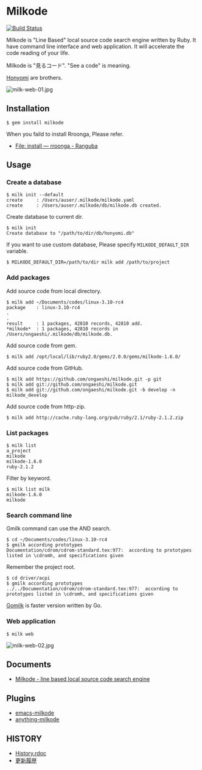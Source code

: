 # Milkode

[![Build Status](https://travis-ci.org/ongaeshi/milkode.svg?branch=develop)](https://travis-ci.org/ongaeshi/milkode)

Milkode is "Line Based" local source code search engine written by Ruby. It have command line interface and web application. It will accelerate the code reading of your life.

Milkode is "見るコード". "See a code" is meaning.

[Honyomi](https://github.com/ongaeshi/honyomi) are brothers.

![milk-web-01.jpg](http://milkode.ongaeshi.me/images/milk-web-01.jpg)

## Installation

    $ gem install milkode

When you faild to install Rroonga, Please refer.
* [File: install — rroonga - Ranguba](http://ranguba.org/rroonga/en/file.install.html)

## Usage

### Create a database

```
$ milk init --default
create     : /Users/auser/.milkode/milkode.yaml
create     : /Users/auser/.milkode/db/milkode.db created.
```

Create database to current dir.

```
$ milk init
Create database to "/path/to/dir/db/honyomi.db"
```

If you want to use custom database, Please specify `MILKODE_DEFAULT_DIR` variable.

```
$ MILKODE_DEFAULT_DIR=/path/to/dir milk add /path/to/project
```

### Add packages

Add source code from local directory.

```
$ milk add ~/Documents/codes/linux-3.10-rc4
package    : linux-3.10-rc4
.
.
result     : 1 packages, 42810 records, 42810 add.
*milkode*  : 1 packages, 42810 records in /Users/ongaeshi/.milkode/db/milkode.db.
```

Add source code from gem.

```
$ milk add /opt/local/lib/ruby2.0/gems/2.0.0/gems/milkode-1.6.0/
```

Add source code from GitHub.

```
$ milk add https://github.com/ongaeshi/milkode.git -p git
$ milk add git://github.com/ongaeshi/milkode.git
$ milk add git://github.com/ongaeshi/milkode.git -b develop -n milkode_develop
```

Add source code from http-zip.

```
$ milk add http://cache.ruby-lang.org/pub/ruby/2.1/ruby-2.1.2.zip
```

### List packages

```
$ milk list
a_project
milkode
milkode-1.6.0
ruby-2.1.2
```

Filter by keyword.

```
$ milk list milk
milkode-1.6.0
milkode
```

### Search command line

Gmilk command can use the AND search.

```
$ cd ~/Documents/codes/linux-3.10-rc4
$ gmilk according prototypes
Documentation/cdrom/cdrom-standard.tex:977:  according to prototypes listed in \cdromh, and specifications given
```

Remember the project root.

```
$ cd driver/acpi
$ gmilk according prototypes
../../Documentation/cdrom/cdrom-standard.tex:977:  according to prototypes listed in \cdromh, and specifications given
```

[Gomilk](https://github.com/ongaeshi/gomilk) is faster version written by Go.

### Web application

```
$ milk web
```

![milk-web-02.jpg](http://milkode.ongaeshi.me/images/milk-web-02.jpg)

## Documents

* [Milkode - line based local source code search engine](http://milkode.ongaeshi.me/)

## Plugins

* [emacs-milkode](https://github.com/ongaeshi/emacs-milkode)
* [anything-milkode](https://github.com/ongaeshi/anything-milkode)

## HISTORY

* [History.rdoc](https://github.com/ongaeshi/milkode/blob/master/HISTORY.rdoc)
* [更新履歴](https://github.com/ongaeshi/milkode/blob/master/HISTORY.ja.rdoc)


